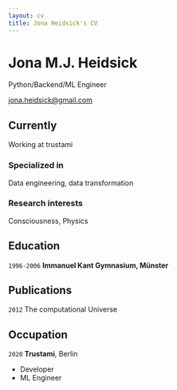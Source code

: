 ```yaml
---
layout: cv
title: Jona Heidsick's CV
---
```

# Jona M.J. Heidsick
Python/Backend/ML Engineer


<div id="webaddress">
<a href="jona.heidsick@gmail.com">jona.heidsick@gmail.com</a>
</div>


## Currently

Working at trustami

### Specialized in

Data engineering, data transformation


### Research interests

Consciousness, Physics


## Education

`1996-2006`
__Immanuel Kant Gymnasium, Münster__


## Publications


`2012`
The computational Universe


## Occupation

`2020`
__Trustami__, Berlin

- Developer
- ML Engineer


<!-- ### Footer

Last updated: May 2021 -->


